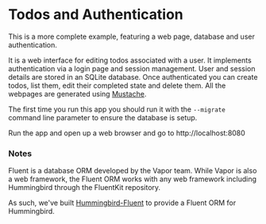 # Todos and Authentication

This is a more complete example, featuring a web page, database and user authentication.

It is a web interface for editing todos associated with a user. It implements authentication via a login page and session management. User and session details are stored in an SQLite database. Once authenticated you can create todos, list them, edit their completed state and delete them. All the webpages are generated using [Mustache](https://github.com/hummingbird-project/swift-mustache).

The first time you run this app you should run it with the `--migrate` command line parameter to ensure the database is setup.

Run the app and open up a web browser and go to http://localhost:8080

### Notes

Fluent is a database ORM developed by the Vapor team. While Vapor is also a web framework, the Fluent ORM works with any web framework including Hummingbird through the FluentKit repository.

As such, we've built [Hummingbird-Fluent](https://github.com/hummingbird-project/hummingbird-fluent) to provide a Fluent ORM for Hummingbird.